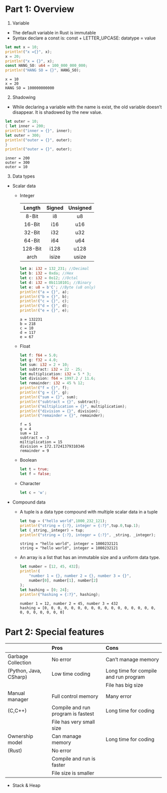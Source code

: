# Part 1: Overview

1.  Variable

<!-- end list -->

  - The default variable in Rust is immutable
  - Syntax declare a const is: const + LETTER\_UPCASE: datatype = value

<!-- end list -->

``` rust
let mut x = 10;
println!("x ={}", x);
x = 20; 
println!("x = {}", x);
const HANG_SO: u64 = 100_000_000_000;
println!("HANG SO = {}", HANG_SO);
```

``` stdout
x = 10
x = 20
HANG SO = 100000000000
```

2.  Shadowing

<!-- end list -->

  - While declaring a variable with the name is exist, the old variable
    doesn’t disappear. It is shadowed by the new value.

<!-- end list -->

``` rust
let outer = 10; 
{ let inner = 200; 
println!("inner = {}", inner); 
let outer = 300; 
println!("outer = {}", outer); 
}
println!("outer = {}", outer);
```

``` stdout
inner = 200
outer = 300
outer = 10
```

3.  Data types

<!-- end list -->

  - Scalar data
    
      - Integer
        
        | Length  | Signed | Unsigned |
        | :-----: | :----: | :------: |
        |  8-Bit  |   i8   |    u8    |
        | 16-Bit  |  i16   |   u16    |
        | 32-Bit  |  i32   |   u32    |
        | 64-Bit  |  i64   |   u64    |
        | 128-Bit |  i128  |   u128   |
        |  arch   | isize  |  usize   |
        

        ``` rust
        let a: i32 = 132_231; //Decimal
        let b: i32 = 0xda; //Hex
        let c: i32 = 0o12; //Octal
        let d: i32 = 0b1110101; //Binary
        let e: u8 = b'C'; //Byte (u8 only)
        println!("a = {}", a);
        println!("b = {}", b);
        println!("c = {}", c);
        println!("d = {}", d);
        println!("e = {}", e);
        ```
        
        ``` stdout
        a = 132231
        b = 218
        c = 10
        d = 117
        e = 67
        ```
    
      - Float
        
        <!-- end list -->
        
        ``` rust
        let f: f64 = 5.0;
        let g: f32 = 4.0;
        let sum: i32 = 2 + 10;
        let subtract: i32 = 22 - 25;
        let multiplication: i32 = 5 * 3;
        let division: f64 = 1997.2 / 11.6;
        let remainder: i32 = 45 % 12;
        println!("f = {}", f);
        println!("g = {}", g);
        println!("sum = {}", sum);
        println!("subtract = {}", subtract);
        println!("miltiplication = {}", multiplication);
        println!("division = {}", division);
        println!("remainder = {}", remainder);
        ```
        
        ``` stdout
        f = 5
        g = 4
        sum = 12
        subtract = -3
        miltiplication = 15
        division = 172.17241379310346
        remainder = 9
        ```
    
      - Boolean
        
        ``` rust
        let t = true;
        let f = false;
        ```
    
      - Character
        
        <!-- end list -->
        
        ``` rust
        let c = 'w';
        ```

  - Compound data
    
      - A tuple is a data type compound with multiple scalar data in a
        tuple
        
        ``` rust
        let tup = ("hello world",1000_232_121);
        println!("string = {:?}, integer = {:?}",tup.0,tup.1);
        let (_string,_integer) = tup;
        println!("string = {:?}, integer = {:?}", _string, _integer);
        ```
        
        ``` stdout
        string = "hello world", integer = 1000232121
        string = "hello world", integer = 1000232121
        ```
    
      - An array is a list that has an immutable size and a uniform data
        type.
        
        ``` rust
        let number = [12, 45, 432];
        println!(
            "number 1 = {}, number 2 = {}, number 3 = {}",
            number[0], number[1], number[2]
        );
        let hashing = [0; 24];
        println!("hashing = {:?}", hashing);
        ```
        
        ``` stdout
        number 1 = 12, number 2 = 45, number 3 = 432
        hashing = [0, 0, 0, 0, 0, 0, 0, 0, 0, 0, 0, 0, 0, 0, 0, 0, 0, 0, 0, 0, 0, 0, 0, 0]
        ```

# Part 2: Special features

|                        | Pros                               | Cons                                  |
| ---------------------- | :--------------------------------- | :------------------------------------ |
| Garbage Collection     | No error                           | Can’t manage memory                   |
| (Python, Java, CSharp) | Low time coding                    | Long time for compile and run program |
|                        |                                    | File has big size                     |
| Manual manager         | Full control memory                | Many error                            |
| (C,C++)                | Compile and run program is fastest | Long time for coding                  |
|                        | File has very small size           |                                       |
| Ownership model        | Can manage memory                  | Long time for coding                  |
| (Rust)                 | No error                           |                                       |
|                        | Compile and run is faster          |                                       |
|                        | File size is smaller               |                                       |

  - Stack & Heap
